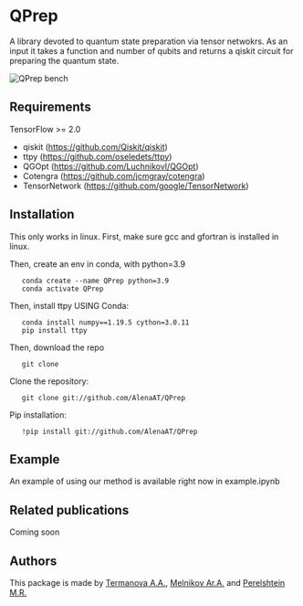 # QPrep
A library devoted to quantum state preparation via tensor netwokrs. As an input it takes a function and number of qubits and returns a qiskit circuit for preparing the quantum state.

![QPrep bench](img/results.jpg)

## Requirements
TensorFlow >= 2.0 
- qiskit (https://github.com/Qiskit/qiskit)
- ttpy (https://github.com/oseledets/ttpy) 
- QGOpt (https://github.com/LuchnikovI/QGOpt)
- Cotengra (https://github.com/jcmgray/cotengra)
- TensorNetwork (https://github.com/google/TensorNetwork)




## Installation

This only works in linux. First, make sure gcc and gfortran is installed in linux. 

Then, create an env in conda, with python=3.9
```
   conda create --name QPrep python=3.9
   conda activate QPrep
```

Then, install ttpy USING Conda:
```
   conda install numpy==1.19.5 cython=3.0.11
   pip install ttpy
```

Then, download the repo
```
   git clone 
```


Clone the repository:

```
   git clone git://github.com/AlenaAT/QPrep
```

Pip installation:

```
   !pip install git://github.com/AlenaAT/QPrep
```


## Example
An example of using our method is available right now in example.ipynb

## Related publications
Coming soon
## Authors
This package is made by [Termanova A.A.](https://github.com/AlenaAT), [Melnikov Ar.A.](https://github.com/Arty1498) and [Perelshtein M.R.](https://github.com/mperelshtein)

